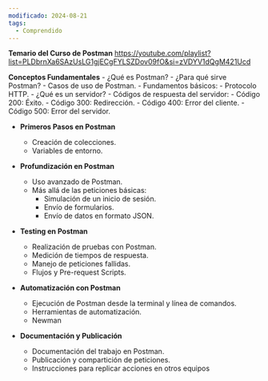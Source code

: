```yaml
---
modificado: 2024-08-21
tags:
  - Comprendido
---
```

**Temario del Curso de Postman**
https://youtube.com/playlist?list=PLDbrnXa6SAzUsLG1gjECgFYLSZDov09fO&si=zVDYV1dQgM421Ucd
    
 **Conceptos Fundamentales**
    - ¿Qué es Postman?
    - ¿Para qué sirve Postman?
    - Casos de uso de Postman.
    - Fundamentos básicos:
        - Protocolo HTTP.
        - ¿Qué es un servidor?
        - Códigos de respuesta del servidor:
            - Código 200: Éxito.
            - Código 300: Redirección.
            - Código 400: Error del cliente.
            - Código 500: Error del servidor.

+  **Primeros Pasos en Postman**    
    - Creación de colecciones.
    - Variables de entorno.

+  **Profundización en Postman**
    - Uso avanzado de Postman.
    - Más allá de las peticiones básicas:
        - Simulación de un inicio de sesión.
        - Envío de formularios.
        - Envío de datos en formato JSON.
    
+  **Testing en Postman**
    - Realización de pruebas con Postman.
    - Medición de tiempos de respuesta.
    - Manejo de peticiones fallidas.
    - Flujos y Pre-request Scripts.
    
+  **Automatización con Postman**
    - Ejecución de Postman desde la terminal y línea de comandos.
    - Herramientas de automatización.
    - Newman
    
+  **Documentación y Publicación**    
    - Documentación del trabajo en Postman.
    - Publicación y compartición de peticiones.
    - Instrucciones para replicar acciones en otros equipos